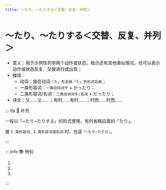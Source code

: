 ```yaml
---
title: ～たり、～たりする＜交替、反复、并列＞
---
```

            
# ～たり、～たりする＜交替、反复、并列＞

* 意义：用于示例性列举两个动作或状态，暗示还有其他类似情况。也可以表示动作或状态反复、交替进行或出现；
* 接续：
  * 动词：接在动词`「た」形去掉「た」的形式后面`；
  * 一类形容词：`一类动词词干` + かったり；
  * 二类形容词/名词：`二类动词词干/名词` + だったり；
* 译文：又……又……；有时……有时……；时而……时而……

::: tip :bookmark: 补充

一般以「~たり~たりする」的形式使用，有时省略后面的「たり」。

接 `I 类形容词、Ⅱ 类形容词或名词` 时，也说`「~たり~たりだ」`。

:::

::: info :books: 例句

1. <grammer-content id='1-12-09-0' sentence='[日曜日/にちようび]は**[洗濯/せんたく]したり**、**[掃除/そうじ]したり**します。' trans='周日洗衣服，打扫卫生。' />
2. <grammer-content id='1-12-09-1' sentence='すいかの[値段/ねだん]は**[高/た]かったり、[安/やす]かったり**する。' trans='西瓜的价格忽高忽低。' />
3. <grammer-content id='1-12-09-2' sentence='[試験/しけん][問題/もんだい]は[先生/せんせい]によって**[簡単/かんたん]だったり****[難/しむずかし]かったり**します。' trans='老师不同，考试题目难易程度也不同。' />

:::
